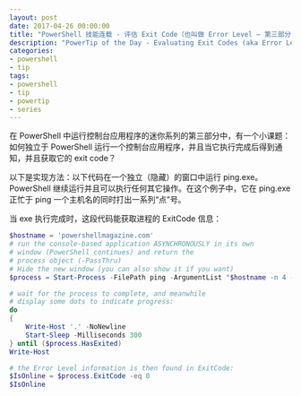 ```yaml
---
layout: post
date: 2017-04-26 00:00:00
title: "PowerShell 技能连载 - 评估 Exit Code（也叫做 Error Level – 第三部分）"
description: "PowerTip of the Day - Evaluating Exit Codes (aka Error Level – Part 3)"
categories:
- powershell
- tip
tags:
- powershell
- tip
- powertip
- series
---
```

在 PowerShell 中运行控制台应用程序的迷你系列的第三部分中，有一个小课题：如何独立于 PowerShell 运行一个控制台应用程序，并且当它执行完成后得到通知，并且获取它的 exit code？

以下是实现方法：以下代码在一个独立（隐藏）的窗口中运行 ping.exe。PowerShell 继续运行并且可以执行任何其它操作。在这个例子中，它在 ping.exe 正忙于 ping 一个主机名的同时打出一系列“点”号。

当 exe 执行完成时，这段代码能获取进程的 ExitCode 信息：

```powershell
$hostname = 'powershellmagazine.com'
# run the console-based application ASYNCHRONOUSLY in its own
# window (PowerShell continues) and return the
# process object (-PassThru)
# Hide the new window (you can also show it if you want)
$process = Start-Process -FilePath ping -ArgumentList "$hostname -n 4 -w 2000" -WindowStyle Hidden -PassThru

# wait for the process to complete, and meanwhile
# display some dots to indicate progress:
do
{
    Write-Host '.' -NoNewline
    Start-Sleep -Milliseconds 300
} until ($process.HasExited)
Write-Host

# the Error Level information is then found in ExitCode:
$IsOnline = $process.ExitCode -eq 0
$IsOnline
```

<!--本文国际来源：[Evaluating Exit Codes (aka Error Level – Part 3)](http://community.idera.com/powershell/powertips/b/tips/posts/evaluating-exit-codes-aka-error-level-part-3)-->
